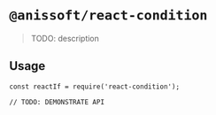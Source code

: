# `@anissoft/react-condition`

> TODO: description

## Usage

```
const reactIf = require('react-condition');

// TODO: DEMONSTRATE API
```
